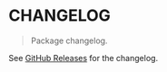 # CHANGELOG

> Package changelog.

See [GitHub Releases](https://github.com/stdlib-js/assert-is-accessor-array/releases) for the changelog.